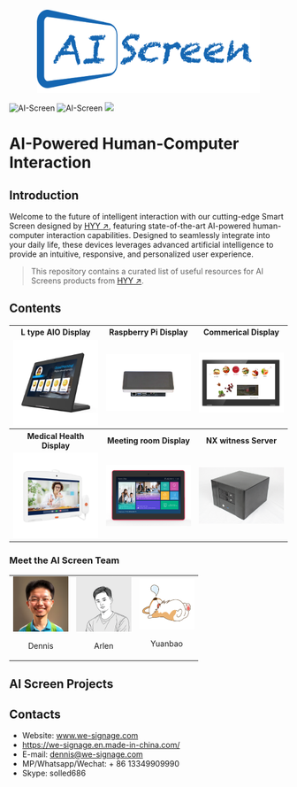 
<p align = "center">
  <a href="http://www.we-signage.com">
  <img src="./Documents/img/AI_Screen.png" height="150" />
  </a>
</p>



<p>
<img alt="AI-Screen" src="https://img.shields.io/github/stars/industrialtablet/AI-Screen?style=social&label=Star&maxAge=2592000"/>
<img alt="AI-Screen" src="https://img.shields.io/badge/GitHub-AI%20Screen-5674dd.svg?style=flat?style=flat-square&logo=GitHub">
<img at = "AI-Screen" src="https://img.shields.io/badge/Google-AI%20Screen-4c86ea.svg?style=flat?style=flat-square&logo=Android">
</p> 

# AI-Powered Human-Computer Interaction


## Introduction
Welcome to the future of intelligent interaction with our cutting-edge Smart Screen designed by [HYY ↗](https://www.we-signage.com), featuring state-of-the-art AI-powered human-computer interaction capabilities. Designed to seamlessly integrate into your daily life, these devices leverages advanced artificial intelligence to provide an intuitive, responsive, and personalized user experience.
> This repository contains a curated list of useful resources for AI Screens products from [HYY ↗](https://www.we-signage.com).

## Contents


<table textalign="center">
  <tr>
    <th>L type AIO Display</th>
    <th>Raspberry Pi Display</th>
    <th><a  href="https://github.com/industrialtablet/AI-Screen/tree/main/Documents/Products/all-in-one" style="text-decoration: none;">Commerical Display</a></th>
  </tr>
  <tr>
  <tr>
    <td width="33.33%"><img src="./Documents/img/main_p_1.jpg" width="100%" height="auto"/></td>
     <td width="33.33%"><img src="./Documents/img/main_p_2.jpg" width="100%" height="auto"/></td>
      <td width="33.33%"><a href="https://github.com/industrialtablet/AI-Screen/tree/main/Documents/Products/all-in-one"><img src="./Documents/img/main_p_3.jpg" width="100%" height="auto"/></a></td>
  </tr>
  <!-- <tr>
    <td><img src="./Documents/img/main_p_1.jpg"/></td>
    <td><a href="https://github.com/industrialtablet/AI-Screen/tree/main/Documents/Products/all-in-one">Conference all-in-one machine</a></td>
    <td><a href="https://github.com/industrialtablet/AI-Screen/tree/main/Documents/Products/all-in-one"><img src="./Documents/Products/all-in-one/img/all-in-one-2.jpg" alt="all-in-one" width="auto" height="200"/></a></td>
  </tr> -->
  <tr>
    <th>Medical Health Display</th>
    <th>Meeting room Display</th>
    <th>NX witness Server</th>
  </tr>
   <tr>
    <td width="33.33%"><img src="./Documents/img/main_p_4.jpg" width="100%" height="auto"/></td>
     <td width="33.33%"><img src="./Documents/img/main_p_5.jpg" width="100%" height="auto"/></td>
      <td width="33.33%"><img src="./Documents/img/main_p_6.jpg" width="100%" height="auto"/></td>
  </tr>
  <!-- <tr>
    <td>Bar Screen</td>
    <td><a href="https://github.com/industrialtablet/AI-Screen/tree/main/Documents/Products/bar-screen">Bar Screen</a></td>
    <td><a href="https://github.com/industrialtablet/AI-Screen/tree/main/Documents/Products/bar-screen"><img src="./Documents/Products/bar-screen/img/img_bar_1.jpg" alt="bar screen" width="auto"  height="200" style="vertical-align: middle;"/></a></td>
  </tr> -->
  
</table>

<!-- - [AI-Powered Human-Computer Interaction](#ai-powered-human-computer-interaction)
  - [Introduction](#introduction)
  - [Contents](#contents)
  - [Meet the AI Screen Team](#meet-the-ai-screen-team)
  - [AI Screen Projects](#ai-screen-projects)
  - [Contacts](#contacts) -->

### Meet the AI Screen Team
<table>
  <tr>
    <td>
      <img src="./Documents/img/Dennis.jpg" width="100" height="auto"/>
      <p align="center">Dennis</p>
    </td>
    <td>
      <img src="./Documents/img/arlen.jpg" width="100" height="auto"/>
      <p align="center">Arlen</p>
    </td>
    <td>
      <img src="./Documents/img/yuanbao.png" width="100" height="auto"/>
      <p align="center">Yuanbao</p>
    </td>
  </tr>
</table>


## AI Screen Projects

## Contacts

- Website: www.we-signage.com
- https://we-signage.en.made-in-china.com/
- E-mail: dennis@we-signage.com
- MP/Whatsapp/Wechat: + 86 13349909990
- Skype: solled686
